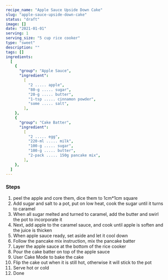 ```yaml
---
recipe_name: "Apple Sauce Upside Down Cake"
slug: "apple-sauce-upside-down-cake"
status: "draft"
image: []
date: "2021-01-01"
serving: 1
serving_size: "5 cup rice cooker"
type: "sweet"
description: ""
tags: []
ingredients:
  [
    {
      "group": "Apple Sauce",
      "ingredient":
        [
          "2 ..... apple",
          "80-g ..... sugar",
          "20-g ..... butter",
          "1-tsp ..... cinnamon powder",
          "some ..... salt",
        ],
    },
    {
      "group": "Cake Batter",
      "ingredient":
        [
          "2 ..... egg",
          "220-ml ..... milk",
          "100-g ..... sugar",
          "100-g ..... butter",
          "2-pack ..... 150g pancake mix",
        ],
    },
  ]
---
```


### Steps

1. peel the apple and core them, dice them to 1cm\*1cm square
2. Add sugar and salt to a pot, put on low heat, cook the sugar until it turns to caramel
3. When all sugar melted and turned to caramel, add the butter and swirl the pot to incorporate it
4. Next, add apple to the caramel sauce, and cook until apple is soften and the juice is thicken
5. When apple sauce ready, set aside and let it cool down
6. Follow the pancake mix instruction, mix the pancake batter
7. Layer the apple sauce at the bottom of the rice cooker
8. Pour the cake batter on top of the apple sauce
9. User Cake Mode to bake the cake
10. Flip the cake out when it is still hot, otherwise it will stick to the pot
11. Serve hot or cold
12. Done
